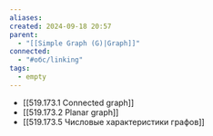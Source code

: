 ```yaml
---
aliases: 
created: 2024-09-18 20:57
parent:
  - "[[Simple Graph (G)|Graph]]"
connected:
  - "#обс/linking"
tags:
  - empty
---
```

- [[519.173.1 Connected graph]]
- [[519.173.2 Planar graph]]
- [[519.173.5 Числовые характеристики графов]]